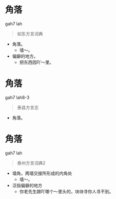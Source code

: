 # 角落
gah7 lah
> 如东方言词典
- 角落。
  - 墙～。
- 偏僻的地方。
  - 把东西囥吖～里。

# 角落
gah7 lah8-3
> 泰县方言志
- 角落。

# 角落
gah7 lah
> 泰州方言词典2
- 墙角，两墙交接所形成的内角处
  - 墙～。
- 泛指偏僻的地方
  - 你老先生蹾吖哪个～里头的，块块寻你人寻不到。

